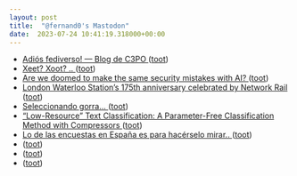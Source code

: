```yaml
---
layout: post
title:  "@fernand0's Mastodon"
date:  2023-07-24 10:41:19.318000+00:00
---
```

*  [Adiós fediverso! — Blog de C3PO ](https://c3po.website/blog/adios-fediverso) ([toot](https://mastodon.social/@fernand0/110768637824960357))
*  [Xeet? Xoot? .. ](https://mastodon.social/@fernand0/110768504379278884) ([toot](https://mastodon.social/@fernand0/110768504379278884))
*  [Are we doomed to make the same security mistakes with AI? ](https://securityintelligence.com/articles/are-we-doomed-to-make-the-same-security-mistakes-with-ai) ([toot](https://mastodon.social/@fernand0/110768393579670421))
*  [London Waterloo Station’s 175th anniversary celebrated by Network Rail ](https://www.railadvent.co.uk/2023/07/london-waterloo-stations-175th-anniversary-celebrated-by-network-rail.htm) ([toot](https://mastodon.social/@fernand0/110768117367671889))
*  [Seleccionando gorra...  ](https://mastodon.social/@fernand0/110768004141728004) ([toot](https://mastodon.social/@fernand0/110768004141728004))
*  [“Low-Resource” Text Classification: A Parameter-Free Classification Method with Compressors ](https://aclanthology.org/2023.findings-acl.42) ([toot](https://mastodon.social/@fernand0/110767951339547848))
*  [Lo de las encuestas en España es para hacérselo mirar.. ](https://mastodon.social/@fernand0/110767907160778192) ([toot](https://mastodon.social/@fernand0/110767907160778192))
*  [ ](https://mastodon.social/users/fernand0/statuses/110765445251620854/activity) ([toot](https://mastodon.social/users/fernand0/statuses/110765445251620854/activity))
*  [ ](https://mstdn.social/@cleopatro) ([toot](https://mastodon.social/@fernand0/110765444752597581))
*  [ ](https://mastodon.social/@rb3n) ([toot](https://mastodon.social/@fernand0/110764686847762593))
